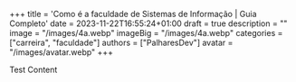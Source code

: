 +++
title = 'Como é a faculdade de Sistemas de Informação | Guia Completo'
date = 2023-11-22T16:55:24+01:00
draft = true
description = ""
image = "/images/4a.webp"
imageBig = "/images/4a.webp"
categories = ["carreira", "faculdade"]
authors = ["PalharesDev"]
avatar = "/images/avatar.webp"
+++

Test Content
